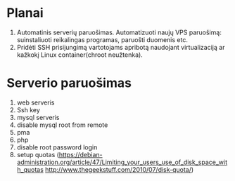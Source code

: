 

# Planai
    
1. Automatinis serverių paruošimas. Automatizuoti naujų VPS paruošimą: suinstaliuoti reikalingas programas, paruošti duomenis etc.
2. Pridėti SSH prisijungimą vartotojams apribotą naudojant virtualizaciją ar kažkokį Linux container(chroot neužtenka).


# Serverio paruošimas

1. web serveris
2. Ssh key
3. mysql serveris
4. disable mysql root from remote
4. pma
5. php
6. disable root password login
7. setup quotas (https://debian-administration.org/article/47/Limiting_your_users_use_of_disk_space_with_quotas http://www.thegeekstuff.com/2010/07/disk-quota/)